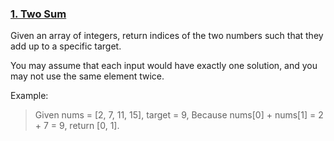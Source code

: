 ### [1. Two Sum](https://leetcode.com/problems/two-sum/)

Given an array of integers, return indices of the two numbers such that they add up to a specific target.

You may assume that each input would have exactly one solution, and you may not use the same element twice.

Example: 
> Given nums = [2, 7, 11, 15], target = 9,
 Because nums[0] + nums[1] = 2 + 7 = 9,
  return [0, 1].
